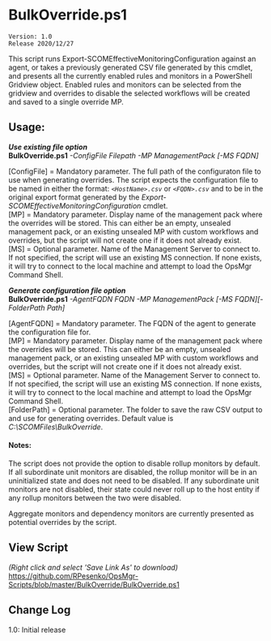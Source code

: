 # BulkOverride.ps1
    Version: 1.0
    Release 2020/12/27
  
This script runs Export-SCOMEffectiveMonitoringConfiguration against an agent, or takes a previously generated CSV file generated by this cmdlet, and presents all the currently enabled rules and monitors in a PowerShell Gridview object.  Enabled rules and monitors can be selected from the gridview and overrides to disable the selected workflows will be created and saved to a single override MP.

## Usage:
*****Use existing file option*****  
**BulkOverride.ps1** *-ConfigFile Filepath -MP ManagementPack* *[-MS FQDN]*

[ConfigFile] = Mandatory parameter.  The full path of the configuraton file to use when generating overrides.  The script expects the configuration file to be named in either the format: _`<HostName>.csv`_ or _`<FQDN>.csv`_ and to be in the original export format generated by the _Export-SCOMEffectiveMonitoringConfiguration_ cmdlet.     
[MP] = Mandatory parameter.  Display name of the management pack where the overrides will be stored. This can either be an empty, unsealed management pack, or an existing unsealed MP with custom workflows and overrides, but the script will not create one if it does not already exist.    
[MS] = Optional parameter.  Name of the Management Server to connect to.  If not specified, the script will use an existing MS connection.  If none exists, it will try to connect to the local machine and attempt to load the OpsMgr Command Shell.  


*****Generate configuration file option*****  
**BulkOverride.ps1** *-AgentFQDN FQDN -MP ManagementPack* *[-MS FQDN][-FolderPath Path]*

[AgentFQDN] = Mandatory parameter.  The FQDN of the agent to generate the configuration file for.  
[MP] = Mandatory parameter.  Display name of the management pack where the overrides will be stored. This can either be an empty, unsealed management pack, or an existing unsealed MP with custom workflows and overrides, but the script will not create one if it does not already exist.    
[MS] = Optional parameter.  Name of the Management Server to connect to.  If not specified, the script will use an existing MS connection.  If none exists, it will try to connect to the local machine and attempt to load the OpsMgr Command Shell.  
[FolderPath] = Optional parameter.  The folder to save the raw CSV output to and use for generating overrides.  Default value is _C:\SCOMFiles\BulkOverride_.

#### Notes:
The script does not provide the option to disable rollup monitors by default.  If all subordinate unit monitors are disabled, the rollup monitor will be in an uninitialized state and does not need to be disabled.  If any subordinate unit monitors are not disabled, their state could never roll up to the host entity if any rollup monitors between the two were disabled.  

Aggregate monitors and dependency monitors are currently presented as potential overrides by the script. 

## View Script    
_(Right click and select 'Save Link As' to download)_    
https://github.com/RPesenko/OpsMgr-Scripts/blob/master/BulkOverride/BulkOverride.ps1


## Change Log  
1.0: Initial release  